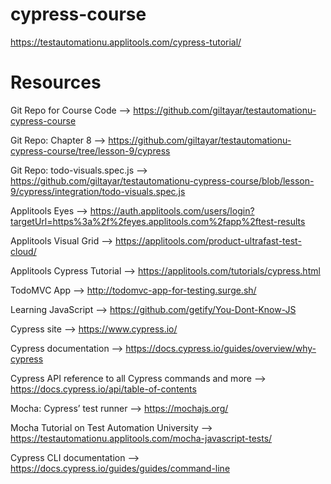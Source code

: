# cypress-course

https://testautomationu.applitools.com/cypress-tutorial/

# Resources

Git Repo for Course Code --> https://github.com/giltayar/testautomationu-cypress-course

Git Repo: Chapter 8 --> https://github.com/giltayar/testautomationu-cypress-course/tree/lesson-9/cypress

Git Repo: todo-visuals.spec.js --> https://github.com/giltayar/testautomationu-cypress-course/blob/lesson-9/cypress/integration/todo-visuals.spec.js

Applitools Eyes --> https://auth.applitools.com/users/login?targetUrl=https%3a%2f%2feyes.applitools.com%2fapp%2ftest-results

Applitools Visual Grid --> https://applitools.com/product-ultrafast-test-cloud/

Applitools Cypress Tutorial --> https://applitools.com/tutorials/cypress.html

TodoMVC App --> http://todomvc-app-for-testing.surge.sh/

Learning JavaScript --> https://github.com/getify/You-Dont-Know-JS

Cypress site --> https://www.cypress.io/

Cypress documentation --> https://docs.cypress.io/guides/overview/why-cypress

Cypress API reference to all Cypress commands and more --> https://docs.cypress.io/api/table-of-contents

Mocha: Cypress’ test runner --> https://mochajs.org/

Mocha Tutorial on Test Automation University --> https://testautomationu.applitools.com/mocha-javascript-tests/

Cypress CLI documentation --> https://docs.cypress.io/guides/guides/command-line

